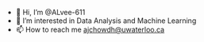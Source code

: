 - 👋 Hi, I’m @ALvee-611
- 👀 I’m interested in Data Analysis and Machine Learning
- 📫 How to reach me ajchowdh@uwaterloo.ca

<!---
ALvee-611/ALvee-611 is a ✨ special ✨ repository because its `README.md` (this file) appears on your GitHub profile.
You can click the Preview link to take a look at your changes.
--->
